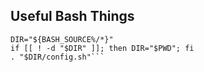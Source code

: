 Useful Bash Things
-

```#complete version which takes into account any bash source file location
DIR="${BASH_SOURCE%/*}"
if [[ ! -d "$DIR" ]]; then DIR="$PWD"; fi
. "$DIR/config.sh"```
